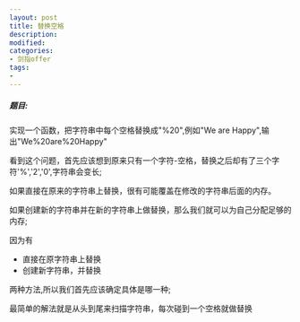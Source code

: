 ```yaml
---
layout: post
title: 替换空格
description: 
modified: 
categories: 
- 剑指offer
tags:
- 
---
```


##### 题目:

实现一个函数，把字符串中每个空格替换成"%20",例如"We are Happy",输出"We%20are%20Happy"

看到这个问题，首先应该想到原来只有一个字符-空格，替换之后却有了三个字符'%','2','0',字符串会变长;

如果直接在原来的字符串上替换，很有可能覆盖在修改的字符串后面的内存。

如果创建新的字符串并在新的字符串上做替换，那么我们就可以为自己分配足够的内存;

因为有

* 直接在原字符串上替换
* 创建新字符串，并替换

两种方法,所以我们首先应该确定具体是哪一种;

最简单的解法就是从头到尾来扫描字符串，每次碰到一个空格就做替换


